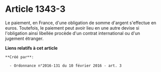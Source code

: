 # Article 1343-3

Le paiement, en France, d'une obligation de somme d'argent s'effectue en euros. Toutefois, le paiement peut avoir lieu en une
autre devise si l'obligation ainsi libellée procède d'un contrat international ou d'un jugement étranger.

**Liens relatifs à cet article**

	**Créé par**:

	  - Ordonnance n°2016-131 du 10 février 2016 - art. 3
